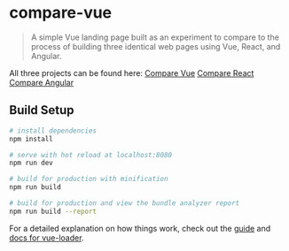 # compare-vue

> A simple Vue landing page built as an experiment to compare to the process of building three identical web pages using Vue, React, and Angular.

All three projects can be found here:
[Compare Vue](https://github.com/KovaKreative/compare-vue)
[Compare React](https://github.com/KovaKreative/compare-react)
[Compare Angular](https://github.com/KovaKreative/compare-angular)

## Build Setup

``` bash
# install dependencies
npm install

# serve with hot reload at localhost:8080
npm run dev

# build for production with minification
npm run build

# build for production and view the bundle analyzer report
npm run build --report
```

For a detailed explanation on how things work, check out the [guide](http://vuejs-templates.github.io/webpack/) and [docs for vue-loader](http://vuejs.github.io/vue-loader).
